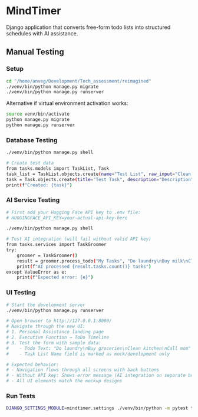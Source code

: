 # MindTimer

Django application that converts free-form todo lists into structured schedules with AI assistance.

## Manual Testing

### Setup
```bash
cd "/home/anveg/Development/Tech_assessment/reimagined"
./venv/bin/python manage.py migrate
./venv/bin/python manage.py runserver
```

Alternative if virtual environment activation works:
```bash
source venv/bin/activate
python manage.py migrate
python manage.py runserver
```

### Database Testing
```bash
./venv/bin/python manage.py shell

# Create test data
from tasks.models import TaskList, Task
task_list = TaskList.objects.create(name="Test List", raw_input="Clean kitchen\nBuy groceries")
task = Task.objects.create(title="Test Task", description="Description", estimated_duration=30, task_list=task_list)
print(f"Created: {task}")
```

### AI Service Testing
```bash
# First add your Hugging Face API key to .env file:
# HUGGINGFACE_API_KEY=your-actual-api-key-here

./venv/bin/python manage.py shell

# Test AI integration (will fail without valid API key)
from tasks.services import TaskGroomer
try:
    groomer = TaskGroomer()
    result = groomer.process_todo("My Tasks", "Do laundry\nBuy milk\nClean room")
    print(f"AI processed {result.tasks.count()} tasks")
except ValueError as e:
    print(f"Expected error: {e}")
```

### UI Testing
```bash
# Start the development server
./venv/bin/python manage.py runserver

# Open browser to http://127.0.0.1:8000/
# Navigate through the new UI:
# 1. Personal Assistance landing page
# 2. Executive Function → ToDo Timeline
# 3. Test the form with sample data:
#    - Todo Text: "Do laundry\nBuy groceries\nClean kitchen\nCall mom"
#    - Task List Name field is marked as mock/development only

# Expected behavior:
# - Navigation flows through all screens with back buttons
# - Without API key: Shows error message (AI integration on separate branch)
# - All UI elements match the mockup designs
```

### Run Tests
```bash
DJANGO_SETTINGS_MODULE=mindtimer.settings ./venv/bin/python -m pytest tasks/tests/ -v
```